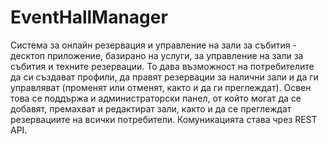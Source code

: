 # EventHallManager
 Система за онлайн резервация и управление на зали за събития - десктоп приложение, базирано на услуги, за управление на зали за събития и техните резервации. То дава възможност на потребителите да си създават профили, да правят резервации за налични зали и да ги управляват (променят или отменят, както и да ги преглеждат). Освен това се поддържа и администраторски панел, от който могат да се добавят, премахват и редактират зали, както и да се преглеждат резервациите на всички потребители. Комуникацията става чрез REST API.
